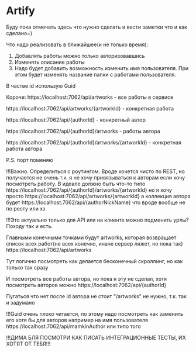 # Artify

Буду пока отмечать здесь что нужно сделать и вести заметки что и как сделано=)

Что надо реализовать в ближайшее(и не только время):

1. Добавлять работы можно только авторизовавшись
2. Изменять описание работы
3. Надо будет добавить возможность изменить имя пользователя. При этом будет изменять название папки с работами пользователя.

В частве id использую Guid

Короче:
https://localhost:7062/api/artworks - все работы в сервисе

https://localhost:7062/api/artworks/{artworkId} - конкретная работа

https://localhost:7062/api/{authorId} - конкретный автор

https://localhost:7062/api/{authorId}/artworks - работы автора

https://localhost:7062/api/{authorId}/artworks/{artworkId} - конкретная работа автора

P.S. порт поменяю

!!!Важно. Определиться с роутингом. Вроде хочется чисто по REST, но получается не очень т.к. я не хочу привязываться к авторам если хочу посмотреть работу.
В идеале должно быть что-то типо https://localhost:7062/api/{authorId}/artworks/{artworkId}
но я хочу просто https://localhost:7062/api/artworks/{artworkId}
а коллекция автора будет https://localhost:7062/api/{authorNickName} что вроде вообще не по ресту или хз

!!!Это актуально только для API или на клиенте можно подменить урлы? Походу так и есть.

Главными конечными точками будут artworks, которая возвращает список всех работ(не всех конечно, иначе сервер ляжет, но пока так)
https://localhost:7062/api/artworks

Тут логично посмотреть как делается бесконечный скроллинг, но как только так сразу

И посмотреть все работы автора, но пока я эту не сделал, хотя посмотреть авторов можно
https://localhost:7062/api/{authorId}

Пугаться что нет после id автора не стоит "/artworks" не нужно, т.к. так и задумано

!!!Guid очень плохо читается, по этому надо посмотреть как заменить его хотя бы для авторов например на имя пользователя
https://localhost:7062/api/mamkinAuthor или типо того

!!!ДИМА БЛЯ ПОСМОТРИ КАК ПИСАТЬ ИНТЕГРАЦИОННЫЕ ТЕСТЫ, ИХ ХОТЯТ ОТ ТЕБЯ!!!
